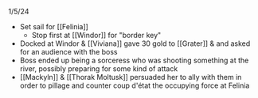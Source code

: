 1/5/24
- Set sail for [[Felinia]]
	- Stop first at [[Windor]] for "border key"
- Docked at Windor & [[Viviana]] gave 30 gold to [[Grater]] & and asked for an audience with the boss
- Boss ended up being a sorceress who was shooting something at the river, possibly preparing for some kind of attack
- [[Mackyln]] & [[Thorak Moltusk]] persuaded her to ally with them in order to pillage and counter coup d'état the occupying force at Felinia